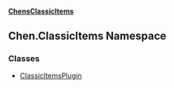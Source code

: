 
#### [ChensClassicItems](./index 'index')

## Chen.ClassicItems Namespace

### Classes
- [ClassicItemsPlugin](./Chen-ClassicItems-ClassicItemsPlugin 'Chen.ClassicItems.ClassicItemsPlugin')
